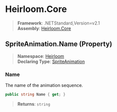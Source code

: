 # Heirloom.Core

> **Framework**: .NETStandard,Version=v2.1  
> **Assembly**: [Heirloom.Core][0]

## SpriteAnimation.Name (Property)

> **Namespace**: [Heirloom][0]  
> **Declaring Type**: [SpriteAnimation][1]

### Name

The name of the animation sequence.

```cs
public string Name { get; }
```

> **Returns**: `string`

[0]: ../../../Heirloom.Core.md
[1]: ../SpriteAnimation.md
